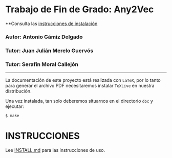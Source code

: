 # Trabajo de Fin de Grado: Any2Vec

**Consulta las [instrucciones de
instalación](INSTALL.md)

### Autor: Antonio Gámiz Delgado
### Tutor: Juan Julián Merelo Guervós
### Tutor: Serafín Moral Callejón

___

La documentación de este proyecto está realizada con `LaTeX`, por lo
tanto para generar el archivo PDF necesitaremos instalar `TeXLive` en
nuestra distribución.

Una vez instalada, tan solo deberemos situarnos en el directorio `doc` y ejecutar:

`
$ make
`

# INSTRUCCIONES

Lee [INSTALL.md](INSTALL.md) para las instrucciones de uso.
